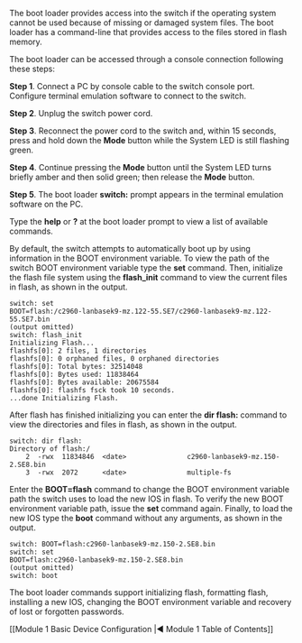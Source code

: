 The boot loader provides access into the switch if the operating system cannot be used because of missing or damaged system files. The boot loader has a command-line that provides access to the files stored in flash memory.

The boot loader can be accessed through a console connection following these steps:

**Step 1**. Connect a PC by console cable to the switch console port. Configure terminal emulation software to connect to the switch.  
  
**Step 2**. Unplug the switch power cord.  
  
**Step 3**. Reconnect the power cord to the switch and, within 15 seconds, press and hold down the **Mode** button while the System LED is still flashing green.  
  
**Step 4**. Continue pressing the **Mode** button until the System LED turns briefly amber and then solid green; then release the **Mode** button.  
  
**Step 5**. The boot loader **switch:** prompt appears in the terminal emulation software on the PC.

Type the **help** or **?** at the boot loader prompt to view a list of available commands.

By default, the switch attempts to automatically boot up by using information in the BOOT environment variable. To view the path of the switch BOOT environment variable type the **set** command. Then, initialize the flash file system using the **flash_init** command to view the current files in flash, as shown in the output.

```
switch: set
BOOT=flash:/c2960-lanbasek9-mz.122-55.SE7/c2960-lanbasek9-mz.122-55.SE7.bin
(output omitted)
switch: flash_init
Initializing Flash...
flashfs[0]: 2 files, 1 directories
flashfs[0]: 0 orphaned files, 0 orphaned directories
flashfs[0]: Total bytes: 32514048
flashfs[0]: Bytes used: 11838464
flashfs[0]: Bytes available: 20675584
flashfs[0]: flashfs fsck took 10 seconds.
...done Initializing Flash.
```

After flash has finished initializing you can enter the **dir flash:** command to view the directories and files in flash, as shown in the output.

```
switch: dir flash: 
Directory of flash:/
	2  -rwx  11834846  <date>               c2960-lanbasek9-mz.150-2.SE8.bin
    3  -rwx  2072      <date>               multiple-fs
```

Enter the **BOOT=flash** command to change the BOOT environment variable path the switch uses to load the new IOS in flash. To verify the new BOOT environment variable path, issue the **set** command again. Finally, to load the new IOS type the **boot** command without any arguments, as shown in the output.

```
switch: BOOT=flash:c2960-lanbasek9-mz.150-2.SE8.bin
switch: set
BOOT=flash:c2960-lanbasek9-mz.150-2.SE8.bin
(output omitted)
switch: boot
```

The boot loader commands support initializing flash, formatting flash, installing a new IOS, changing the BOOT environment variable and recovery of lost or forgotten passwords.

[[Module 1 Basic Device Configuration |◀ Module 1 Table of Contents]]